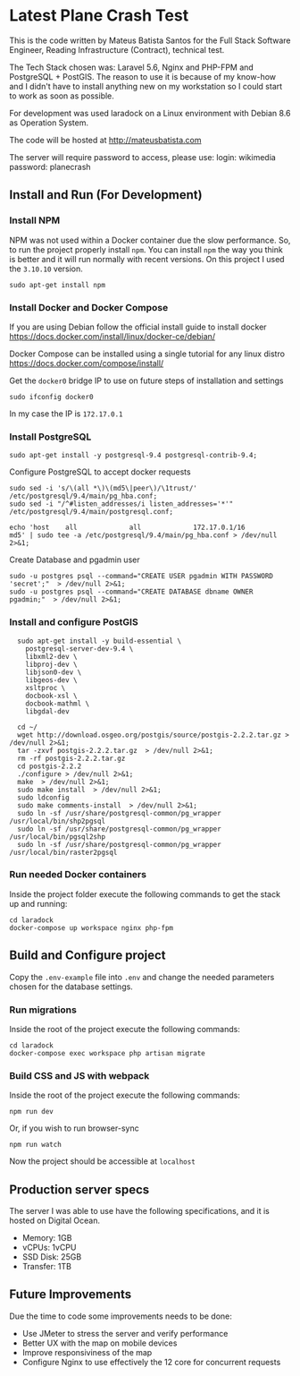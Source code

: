 # Latest Plane Crash Test

This is the code written by Mateus Batista Santos for the Full Stack Software Engineer, Reading Infrastructure (Contract), technical test.

The Tech Stack chosen was: Laravel 5.6, Nginx and PHP-FPM and PostgreSQL + PostGIS. The reason to use it is because of my know-how and I didn't have to install anything new on my workstation so I could start to work as soon as possible.

For development was used laradock on a Linux environment with Debian 8.6 as Operation System.

The code will be hosted at http://mateusbatista.com

The server will require password to access, please use:
login: wikimedia
password: planecrash

## Install and Run (For Development)

### Install NPM

NPM was not used within a Docker container due the slow performance. So, to run the project properly install `npm`. You can install `npm`  the way you think is better and it will run normally with recent versions. On this project I used the `3.10.10` version.

```
sudo apt-get install npm
```

### Install Docker and Docker Compose

If you are using Debian follow the official install guide to install docker
https://docs.docker.com/install/linux/docker-ce/debian/

Docker Compose can be installed using a single tutorial for any linux distro
https://docs.docker.com/compose/install/

Get the `docker0` bridge IP to use on future steps of installation and settings

```
sudo ifconfig docker0
```

In my case the IP is `172.17.0.1`

### Install PostgreSQL

```
sudo apt-get install -y postgresql-9.4 postgresql-contrib-9.4;

```

Configure PostgreSQL to accept docker requests

```
sudo sed -i 's/\(all *\)\(md5\|peer\)/\1trust/' /etc/postgresql/9.4/main/pg_hba.conf;
sudo sed -i "/^#listen_addresses/i listen_addresses='*'" /etc/postgresql/9.4/main/postgresql.conf;

echo 'host    all             all             172.17.0.1/16           md5' | sudo tee -a /etc/postgresql/9.4/main/pg_hba.conf > /dev/null 2>&1;
```

Create Database and pgadmin user

```
sudo -u postgres psql --command="CREATE USER pgadmin WITH PASSWORD 'secret';"  > /dev/null 2>&1;
sudo -u postgres psql --command="CREATE DATABASE dbname OWNER pgadmin;"  > /dev/null 2>&1;
```

### Install and configure PostGIS

```
  sudo apt-get install -y build-essential \
    postgresql-server-dev-9.4 \
    libxml2-dev \
    libproj-dev \
    libjson0-dev \
    libgeos-dev \
    xsltproc \
    docbook-xsl \
    docbook-mathml \
    libgdal-dev

  cd ~/
  wget http://download.osgeo.org/postgis/source/postgis-2.2.2.tar.gz > /dev/null 2>&1;
  tar -zxvf postgis-2.2.2.tar.gz  > /dev/null 2>&1;
  rm -rf postgis-2.2.2.tar.gz
  cd postgis-2.2.2
  ./configure > /dev/null 2>&1;
  make  > /dev/null 2>&1;
  sudo make install  > /dev/null 2>&1;
  sudo ldconfig
  sudo make comments-install  > /dev/null 2>&1;
  sudo ln -sf /usr/share/postgresql-common/pg_wrapper /usr/local/bin/shp2pgsql
  sudo ln -sf /usr/share/postgresql-common/pg_wrapper /usr/local/bin/pgsql2shp
  sudo ln -sf /usr/share/postgresql-common/pg_wrapper /usr/local/bin/raster2pgsql
```

### Run needed Docker containers

Inside the project folder execute the following commands to get the stack up and running:

```
cd laradock
docker-compose up workspace nginx php-fpm

```

## Build and Configure project

Copy the `.env-example` file into `.env` and change the needed parameters chosen for the database settings.

### Run migrations

Inside the root of the project execute the following commands:

```
cd laradock
docker-compose exec workspace php artisan migrate

```

### Build CSS and JS with webpack

Inside the root of the project execute the following commands:

```
npm run dev
```

Or, if you wish to run browser-sync

```
npm run watch
```

Now the project should be accessible at `localhost`

## Production server specs

The server I was able to use have the following specifications, and it is hosted on Digital Ocean.

- Memory: 1GB 
- vCPUs: 1vCPU
- SSD Disk: 25GB
- Transfer: 1TB



## Future Improvements

Due the time to code some improvements needs to be done:

- Use JMeter to stress the server and verify performance
- Better UX with the map on mobile devices
- Improve responsiviness of the map
- Configure Nginx to use effectively the 12 core for concurrent requests